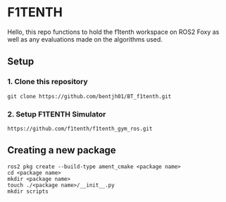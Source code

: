 # F1TENTH

Hello, this repo functions to hold the f1tenth workspace on ROS2 Foxy as well as any evaluations made on the algorithms
used.

## Setup

### 1. Clone this repository

```
git clone https://github.com/bentjh01/BT_f1tenth.git
```

### 2. Setup F1TENTH Simulator

```
https://github.com/f1tenth/f1tenth_gym_ros.git
```

## Creating a new package

```
ros2 pkg create --build-type ament_cmake <package name>
cd <package name>
mkdir <package name>
touch ./<package name>/__init__.py
mkdir scripts
```
